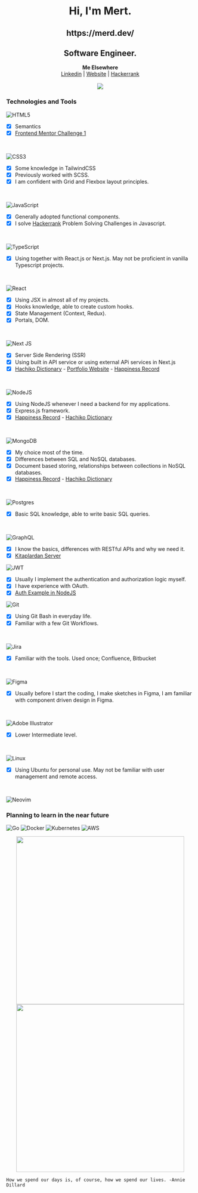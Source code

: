 <h1 align="center">Hi, I'm Mert.</h1>

<h2 align="center">https://merd.dev/</h2>
<h2 align="center">Software Engineer.</h2>

<p align="center">
  <b>Me Elsewhere</b><br>
  <a href="https://www.linkedin.com/in/mert-u-8248ab135/">Linkedin</a> |
  <a href="https://merd.dev/">Website</a> |
  <a href="https://www.hackerrank.com/mertuygur02">Hackerrank</a>
  <br><br>
  <img src="https://media1.giphy.com/media/dUHdTk3tvry9NETa67/giphy.gif?cid=790b7611875e7bfdd8745dbe5b185e6972e53cca61939c73&rid=giphy.gif&ct=g">
</p>

<h3>Technologies and Tools</h3>

![HTML5](https://img.shields.io/badge/html5-%23E34F26.svg?style=for-the-badge&logo=html5&logoColor=white)
  - [x] Semantics
  - [x] [Frontend Mentor Challenge 1](https://github.com/Mert18/fm-sunnyside-agency-landing) 

<br />
  
![CSS3](https://img.shields.io/badge/css3-%231572B6.svg?style=for-the-badge&logo=css3&logoColor=white)
  - [x] Some knowledge in TailwindCSS
  - [x] Previously worked with SCSS.
  - [x] I am confident with Grid and Flexbox layout principles.

<br />

![JavaScript](https://img.shields.io/badge/javascript-%23323330.svg?style=for-the-badge&logo=javascript&logoColor=%23F7DF1E)
  - [x] Generally adopted functional components.
  - [x] I solve [Hackerrank](https://www.hackerrank.com/mertuygur02) Problem Solving Challenges in Javascript.

<br />

![TypeScript](https://img.shields.io/badge/typescript-%23007ACC.svg?style=for-the-badge&logo=typescript&logoColor=white)
  - [x] Using together with React.js or Next.js. May not be proficient in vanilla Typescript projects.

<br />

![React](https://img.shields.io/badge/react-%2320232a.svg?style=for-the-badge&logo=react&logoColor=%2361DAFB)
  - [x] Using JSX in almost all of my projects.
  - [x] Hooks knowledge, able to create custom hooks.
  - [x] State Management (Context, Redux).
  - [x] Portals, DOM. 

<br />

![Next JS](https://img.shields.io/badge/Next-black?style=for-the-badge&logo=next.js&logoColor=white)
  - [x] Server Side Rendering (SSR)
  - [x] Using built in API service or using external APi services in Next.js
  - [x] [Hachiko Dictionary](https://github.com/Mert18/hachiko-dictionary) - [Portfolio Website](https://github.com/Mert18/merd-dev) - [Happiness Record](https://github.com/Mert18/happiness-record-client)
<br />

![NodeJS](https://img.shields.io/badge/node.js-6DA55F?style=for-the-badge&logo=node.js&logoColor=white)
  - [x] Using NodeJS whenever I need a backend for my applications.
  - [x] Express.js framework.
  - [x] [Happiness Record](https://github.com/Mert18/happiness-record-server) - [Hachiko Dictionary](https://github.com/Mert18/hachiko-dictionary-server)

<br />

![MongoDB](https://img.shields.io/badge/MongoDB-%234ea94b.svg?style=for-the-badge&logo=mongodb&logoColor=white)
  - [x] My choice most of the time.
  - [x] Differences between SQL and NoSQL databases.
  - [x] Document based storing, relationships between collections in NoSQL databases.
  - [x] [Happiness Record](https://github.com/Mert18/happiness-record-server) - [Hachiko Dictionary](https://github.com/Mert18/hachiko-dictionary-server)

<br />

![Postgres](https://img.shields.io/badge/postgres-%23316192.svg?style=for-the-badge&logo=postgresql&logoColor=white)
  - [x] Basic SQL knowledge, able to write basic SQL queries.

<br />

![GraphQL](https://img.shields.io/badge/-GraphQL-E10098?style=for-the-badge&logo=graphql&logoColor=white)
  - [x] I know the basics, differences with RESTful APIs and why we need it.
  - [x] [Kitaplardan Server](https://github.com/Mert18/kitaplardan-server) 

![JWT](https://img.shields.io/badge/JWT-black?style=for-the-badge&logo=JSON%20web%20tokens)
  - [x] Usually I implement the authentication and authorization logic myself.
  - [x] I have experience with OAuth.
  - [x] [Auth Example in NodeJS](https://github.com/Mert18/nodejs-mongodb-auth)

![Git](https://img.shields.io/badge/git-%23F05033.svg?style=for-the-badge&logo=git&logoColor=white)
  - [x] Using Git Bash in everyday life.
  - [x] Familiar with a few Git Workflows.

<br />

![Jira](https://img.shields.io/badge/jira-%230A0FFF.svg?style=for-the-badge&logo=jira&logoColor=white)
  - [x] Familiar with the tools. Used once; Confluence, Bitbucket

<br />

![Figma](https://img.shields.io/badge/figma-%23F24E1E.svg?style=for-the-badge&logo=figma&logoColor=white)
  - [x] Usually before I start the coding, I make sketches in Figma, I am familiar with component driven design in Figma.

<br />

![Adobe Illustrator](https://img.shields.io/badge/adobeillustrator-%23FF9A00.svg?style=for-the-badge&logo=adobeillustrator&logoColor=white)
  - [x] Lower Intermediate level.

<br />

![Linux](https://img.shields.io/badge/Linux-FCC624?style=for-the-badge&logo=linux&logoColor=black)
  - [x] Using Ubuntu for personal use. May not be familiar with user management and remote access.

<br />

![Neovim](https://img.shields.io/badge/NeoVim-%2357A143.svg?&style=for-the-badge&logo=neovim&logoColor=white)



<h3>Planning to learn in the near future</h3>

![Go](https://img.shields.io/badge/go-%2300ADD8.svg?style=for-the-badge&logo=go&logoColor=white)
![Docker](https://img.shields.io/badge/docker-%230db7ed.svg?style=for-the-badge&logo=docker&logoColor=white)
![Kubernetes](https://img.shields.io/badge/kubernetes-%23326ce5.svg?style=for-the-badge&logo=kubernetes&logoColor=white)
![AWS](https://img.shields.io/badge/AWS-%23FF9900.svg?style=for-the-badge&logo=amazon-aws&logoColor=white)
  


<p align="center">
  <img width="450em" src="https://github-readme-stats.vercel.app/api?username=mert18&show_icons=true&include_all_commits=true&count_private=true&hide_border=true&theme=dark" />
  <img width="450em" src="https://github-readme-streak-stats.herokuapp.com/?user=mert18&include_all_commits=true&hide_border=true&theme=dark"/>
</p>
  
<p align="center">
</p>
  
  
```
How we spend our days is, of course, how we spend our lives. -Annie Dillard
```

